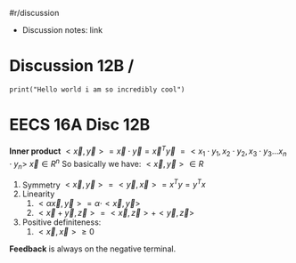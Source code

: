 #r/discussion
- Discussion notes: link

# Discussion 12B /
```jupyter
print("Hello world i am so incredibly cool")
```
# EECS 16A Disc 12B
**Inner product**
$<\vec{x},\vec{y}> = \vec{x}\cdot \vec{y} = \vec{x}^T \vec{y}$
$=<x_1 \cdot y_1, x_2 \cdot y_2, x_3 \cdot y_3 \dots x_n \cdot y_n>$
$\vec{x} \in R^n$ 
So basically we have:
$<\vec{x}, \vec{y}> \in R$
1) Symmetry $<\vec{x},\vec{y}>=<\vec{y},\vec{x}> = x^T y = y^T x$
2) Linearity 
	1) $<\alpha \vec{x}, \vec{y}> = \alpha \cdot <\vec{x},\vec{y}>$
	2) $<\vec{x}+\vec{y}, \vec{z}> = <\vec{x}, \vec{z}> + <\vec{y}, \vec{z}>$
3) Positive definiteness:
	1) $<\vec{x}, \vec{x}> \geq 0$


**Feedback** is always on the negative terminal.
